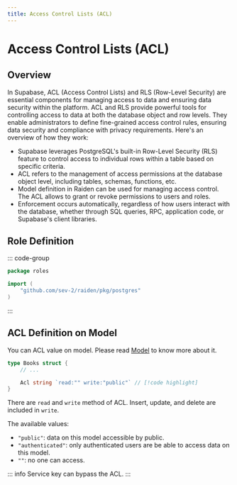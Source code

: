 ```yaml
---
title: Access Control Lists (ACL)
---
```


# Access Control Lists (ACL)

## Overview

In Supabase, ACL (Access Control Lists) and RLS (Row-Level Security) are essential components for managing access to data and ensuring data security within the platform. ACL and RLS provide powerful tools for controlling access to data at both the database object and row levels. They enable administrators to define fine-grained access control rules, ensuring data security and compliance with privacy requirements. Here's an overview of how they work:

- Supabase leverages PostgreSQL's built-in Row-Level Security (RLS) feature to control access to individual rows within a table based on specific criteria.
- ACL refers to the management of access permissions at the database object level, including tables, schemas, functions, etc.
- Model definition in Raiden can be used for managing access control. The ACL allows to grant or revoke permissions to users and roles.
- Enforcement occurs automatically, regardless of how users interact with the database, whether through SQL queries, RPC, application code, or Supabase's client libraries.

## Role Definition

::: code-group

```go [internal/roles/anon.go]
package roles

import (
    "github.com/sev-2/raiden/pkg/postgres"
)

```

:::

## ACL Definition on Model

You can ACL value on model. Please read [Model](/docs/model) to know more about it.

```go
type Books struct {
    // ...

    Acl string `read:"" write:"public"` // [!code highlight]
}
```

There are `read` and `write` method of ACL. Insert, update, and delete are included in `write`.

The available values:
- `"public"`: data on this model accessible by public.
- `"authenticated"`: only authenticated users are be able to access data on this model.
- `""`: no one can access.

::: info
Service key can bypass the ACL.
:::
